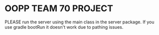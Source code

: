 # OOPP TEAM 70 PROJECT

PLEASE run the server using the main class in the server package. If you use gradle bootRun it doesn't work
due to pathing issues.